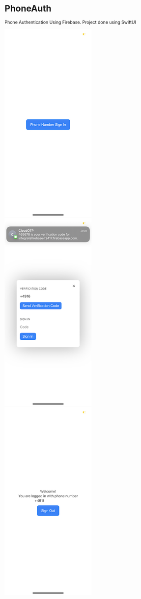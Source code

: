 # PhoneAuth
 Phone Authentication Using Firebase. Project done using SwiftUI

![Main Page](https://github.com/erichflock/PhoneAuth/blob/main/Intial%20Page.jpeg)
![Verification Code Received](https://github.com/erichflock/PhoneAuth/blob/main/Verification%20Code%20Received.png) ![Logged In](https://github.com/erichflock/PhoneAuth/blob/main/Logged%20In%20Page.PNG)
